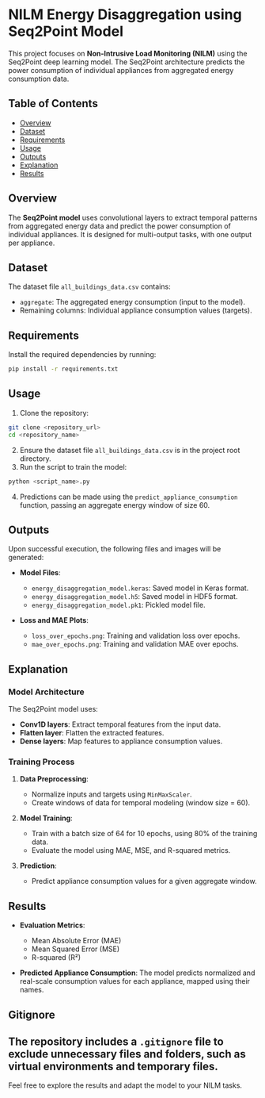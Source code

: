 # NILM Energy Disaggregation using Seq2Point Model
This project focuses on **Non-Intrusive Load Monitoring (NILM)** using the Seq2Point deep learning model. The Seq2Point architecture predicts the power consumption of individual appliances from aggregated energy consumption data.

## Table of Contents
- [Overview](#overview)
- [Dataset](#dataset)
- [Requirements](#requirements)
- [Usage](#usage)
- [Outputs](#outputs)
- [Explanation](#explanation)
- [Results](#results)

## Overview
The **Seq2Point model** uses convolutional layers to extract temporal patterns from aggregated energy data and predict the power consumption of individual appliances. It is designed for multi-output tasks, with one output per appliance.

## Dataset
The dataset file `all_buildings_data.csv` contains:
- `aggregate`: The aggregated energy consumption (input to the model).
- Remaining columns: Individual appliance consumption values (targets).

## Requirements
Install the required dependencies by running:
```bash
pip install -r requirements.txt
```

## Usage
1. Clone the repository:
```bash
git clone <repository_url>
cd <repository_name>
```
2. Ensure the dataset file `all_buildings_data.csv` is in the project root directory.
3. Run the script to train the model:
```bash
python <script_name>.py
```
4. Predictions can be made using the `predict_appliance_consumption` function, passing an aggregate energy window of size 60.
## Outputs
Upon successful execution, the following files and images will be generated:

- **Model Files**:
  - `energy_disaggregation_model.keras`: Saved model in Keras format.
  - `energy_disaggregation_model.h5`: Saved model in HDF5 format.
  - `energy_disaggregation_model.pk1`: Pickled model file.

- **Loss and MAE Plots**:
  - `loss_over_epochs.png`: Training and validation loss over epochs.
  - `mae_over_epochs.png`: Training and validation MAE over epochs.

## Explanation
### Model Architecture
The Seq2Point model uses:
- **Conv1D layers**: Extract temporal features from the input data.
- **Flatten layer**: Flatten the extracted features.
- **Dense layers**: Map features to appliance consumption values.

### Training Process
1. **Data Preprocessing**:
   - Normalize inputs and targets using `MinMaxScaler`.
   - Create windows of data for temporal modeling (window size = 60).

2. **Model Training**:
   - Train with a batch size of 64 for 10 epochs, using 80% of the training data.
   - Evaluate the model using MAE, MSE, and R-squared metrics.

3. **Prediction**:
   - Predict appliance consumption values for a given aggregate window.

## Results
- **Evaluation Metrics**:
  - Mean Absolute Error (MAE)
  - Mean Squared Error (MSE)
  - R-squared (R²)

- **Predicted Appliance Consumption**:
  The model predicts normalized and real-scale consumption values for each appliance, mapped using their names.

## Gitignore
The repository includes a `.gitignore` file to exclude unnecessary files and folders, such as virtual environments and temporary files.
---

Feel free to explore the results and adapt the model to your NILM tasks. 
